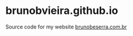 # brunobvieira.github.io
Source code for my website [brunobeserra.com.br](http://brunobeserra.com.br/)
